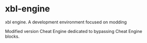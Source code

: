 # xbl-engine
xbl engine. A development environment focused on modding


Modified version Cheat Engine dedicated to bypassing Cheat Engine blocks.
